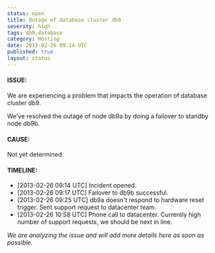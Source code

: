 ```yaml
---
status: open
title: Outage of database cluster db9
severity: high
tags: db9,database
category: Hosting
date: 2013-02-26 09:14 UTC
published: true
layout: status
---
```


#### ISSUE:

We are experiencing a problem that impacts the operation of database cluster db9. 

We've resolved the outage of node db9a by doing a failover to standby node db9b.

#### CAUSE:

Not yet determined.


#### TIMELINE:

* [2013-02-26 09:14 UTC] Incident opened. 
* [2013-02-26 09:17 UTC] Failover to db9b successful. 
* [2013-02-26 09:25 UTC] db9a doesn't respond to hardware reset trigger. Sent support request to datacenter team.
* [2013-02-26 10:58 UTC] Phone call to datacenter. Currently high number of support requests, we should be next in line.

*We are analyzing the issue and will add more details here as soon as possible.*
